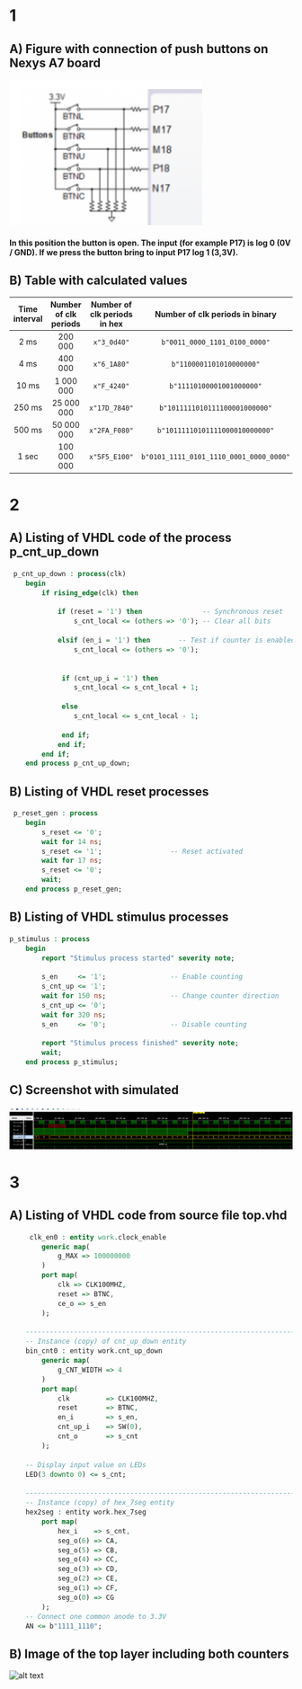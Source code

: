 # 1 
## A) Figure with connection of push buttons on Nexys A7 board 
![alt text](https://github.com/xsedla1l/Digital-electronics-1/blob/main/Labs/05-counter/Images/image1.png)
#### In this position the button is open. The input (for example P17) is log 0 (0V / GND). If we press the button bring to input P17 log 1 (3,3V). 
## B) Table with calculated values
 | **Time interval** | **Number of clk periods** | **Number of clk periods in hex** | **Number of clk periods in binary** |
   | :-: | :-: | :-: | :-: |
   | 2&nbsp;ms      | 200 000       | `x"3_0d40"`     | `b"0011_0000_1101_0100_0000"` |
   | 4&nbsp;ms      | 400 000       | `x"6_1A80"`     | `b"1100001101010000000"` |
   | 10&nbsp;ms     | 1 000 000     | `x"F_4240"`     | `b"11110100001001000000"` |
   | 250&nbsp;ms    | 25 000 000    | `x"17D_7840"`   | `b"1011111010111100001000000"` |
   | 500&nbsp;ms    | 50 000 000    | `x"2FA_F080"`   | `b"10111110101111000010000000"` |
   | 1&nbsp;sec     | 100 000 000   | `x"5F5_E100"`   | `b"0101_1111_0101_1110_0001_0000_0000"` |

# 2
## A) Listing of VHDL code of the process p_cnt_up_down
```VHDL
 p_cnt_up_down : process(clk)
    begin
        if rising_edge(clk) then
        
            if (reset = '1') then               -- Synchronous reset
                s_cnt_local <= (others => '0'); -- Clear all bits

            elsif (en_i = '1') then       -- Test if counter is enabled
                s_cnt_local <= (others => '0');
                               

             if (cnt_up_i = '1') then
                s_cnt_local <= s_cnt_local + 1;
                
             else             
                s_cnt_local <= s_cnt_local - 1;
                
             end if;
            end if;
        end if;
    end process p_cnt_up_down;
```

## B) Listing of VHDL reset processes

```VHDL
 p_reset_gen : process
    begin
        s_reset <= '0';
        wait for 14 ns;
        s_reset <= '1';                 -- Reset activated
        wait for 17 ns;
        s_reset <= '0';
        wait;
    end process p_reset_gen;
```

## B) Listing of VHDL stimulus processes

```VHDL
p_stimulus : process
    begin
        report "Stimulus process started" severity note;

        s_en     <= '1';                -- Enable counting
        s_cnt_up <= '1';
        wait for 150 ns;                -- Change counter direction
        s_cnt_up <= '0';
        wait for 320 ns;
        s_en     <= '0';                -- Disable counting

        report "Stimulus process finished" severity note;
        wait;
    end process p_stimulus;
```

## C) Screenshot with simulated

![alt text](https://github.com/xsedla1l/Digital-electronics-1/blob/main/Labs/05-counter/Images/image2.png)

# 3
## A) Listing of VHDL code from source file top.vhd
```VHDL
     clk_en0 : entity work.clock_enable
        generic map(
            g_MAX => 100000000
        )
        port map(
            clk => CLK100MHZ,
            reset => BTNC,
            ce_o => s_en
        );

    --------------------------------------------------------------------
    -- Instance (copy) of cnt_up_down entity
    bin_cnt0 : entity work.cnt_up_down
        generic map(
            g_CNT_WIDTH => 4
        )
        port map(
            clk         => CLK100MHZ,
            reset       => BTNC,
            en_i        => s_en,
            cnt_up_i    => SW(0),
            cnt_o       => s_cnt
        );

    -- Display input value on LEDs
    LED(3 downto 0) <= s_cnt;

    --------------------------------------------------------------------
    -- Instance (copy) of hex_7seg entity
    hex2seg : entity work.hex_7seg
        port map(
            hex_i    => s_cnt,
            seg_o(6) => CA,
            seg_o(5) => CB,
            seg_o(4) => CC,
            seg_o(3) => CD,
            seg_o(2) => CE,
            seg_o(1) => CF,
            seg_o(0) => CG
        );
    -- Connect one common anode to 3.3V
    AN <= b"1111_1110";
```

## B) Image of the top layer including both counters
![alt text](https://github.com/xsedla1l/Digital-electronics-1/blob/main/Labs/02-logic/Images02/logic2.png)
